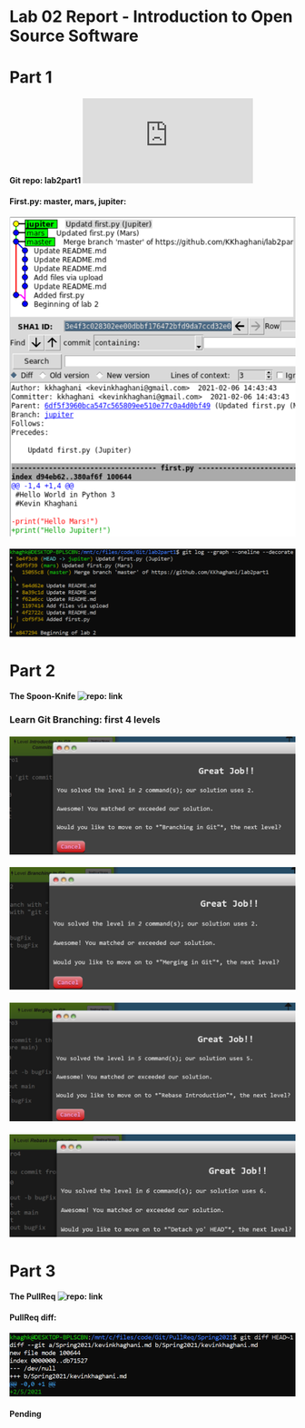 # Lab 02 Report - Introduction to Open Source Software

# Part 1
#### Git repo: lab2part1 ![Readme](https://github.com/KKhaghani/lab2part1/blob/master/README.md)

#### First.py: master, mars, jupiter:
#### ![Gitk view](img/l1_jup.PNG)
#### ![Git log view](img/l1_gitlog.PNG)

# Part 2
#### The Spoon-Knife ![repo: link](https://github.com/KKhaghani/Spoon-Knife)
### Learn Git Branching: first 4 levels
#### ![lv1](img/l2_l1.PNG)
#### ![lv2](img/l2_l2.PNG)
#### ![lv3](img/l2_l3.PNG)
#### ![lv4](img/l2_l4.PNG)

# Part 3
#### The PullReq ![repo: link](https://github.com/KKhaghani/PullReq)
#### PullReq diff:
#### ![diff](img/l3_diff.PNG)
#### Pending
